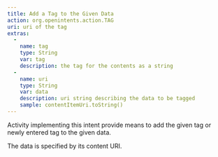 ```yaml
---
title: Add a Tag to the Given Data
action: org.openintents.action.TAG
uri: uri of the tag
extras:
  -
    name: tag
    type: String
    var: tag
    description: the tag for the contents as a string
  -
    name: uri
    type: String
    var: data
    description: uri string describing the data to be tagged
    sample: contentItemUri.toString()
---
```


Activity implementing this intent provide means to add the given tag or newly entered tag to the given data.

The data is specified by its content URI.
